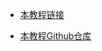 + [本教程链接](https://www.nodebeginner.org/index-zh-cn.html)   

+ [本教程Github仓库](https://github.com/manuelkiessling/nodebeginner.org/tree/master/code/application)